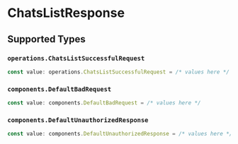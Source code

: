 # ChatsListResponse


## Supported Types

### `operations.ChatsListSuccessfulRequest`

```typescript
const value: operations.ChatsListSuccessfulRequest = /* values here */
```

### `components.DefaultBadRequest`

```typescript
const value: components.DefaultBadRequest = /* values here */
```

### `components.DefaultUnauthorizedResponse`

```typescript
const value: components.DefaultUnauthorizedResponse = /* values here */
```

